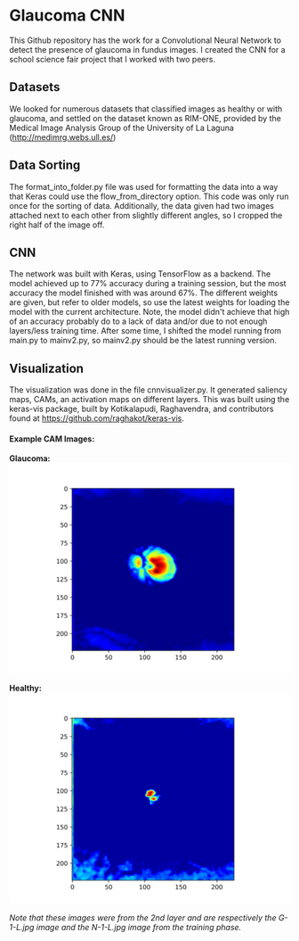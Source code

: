 # Glaucoma CNN

This Github repository has the work for a Convolutional Neural Network to detect the presence of glaucoma in fundus images. I created the CNN for a school science fair project that I worked with two peers.

## Datasets
We looked for numerous datasets that classified images as healthy or with glaucoma, and settled on the dataset known as RIM-ONE, provided by the Medical Image Analysis Group of the University of La Laguna (http://medimrg.webs.ull.es/)

## Data Sorting
The format_into_folder.py file was used for formatting the data into a way that Keras could use the flow_from_directory option. This code was only run once for the sorting of data. Additionally, the data given had two images attached next to each other from slightly different angles, so I cropped the right half of the image off.

## CNN
The network was built with Keras, using TensorFlow as a backend. The model achieved up to 77% accuracy during a training session, but the most accuracy the model finished with was around 67%. The different weights are given, but refer to older models, so use the latest weights for loading the model with the current architecture. Note, the model didn't achieve that high of an accuracy probably do to a lack of data and/or due to not enough layers/less training time. After some time, I shifted the model running from main.py to mainv2.py, so mainv2.py should be the latest running version.

## Visualization
The visualization was done in the file cnnvisualizer.py. It generated saliency maps, CAMs, an activation maps on different layers. This was built using the keras-vis package, built by Kotikalapudi, Raghavendra, and contributors found at https://github.com/raghakot/keras-vis.


#### Example CAM Images:

**Glaucoma:**
![Glaucoma Image](layer-genimages/layer_2/cam/glaucoma/G-1-L.jpg)

**Healthy:**
![Healthy Image](/layer-genimages/layer_2/cam/healthy/N-1-L.jpg)


*Note that these images were from the 2nd layer and are respectively the G-1-L.jpg image and the N-1-L.jpg image from the training phase.*
